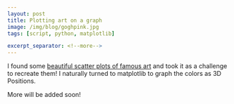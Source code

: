 ```yaml
---
layout: post
title: Plotting art on a graph
image: /img/blog/goghpink.jpg
tags: [script, python, matplotlib]

excerpt_separator: <!--more-->
---
```


I found some <a href="https://imgur.com/a/aRBd1" target="_blank">beautiful scatter plots of famous art</a> and took it as a challenge to recreate them! I naturally turned to matplotlib to graph the colors as 3D Positions.
<!--more-->

More will be added soon!

<!-- Images in bootstrap grids -->

<!-- Code samples -->
